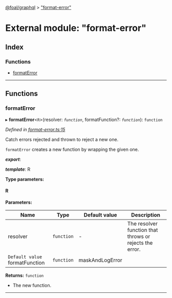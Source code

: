 [@foal/graphql](../README.md) > ["format-error"](../modules/_format_error_.md)

# External module: "format-error"

## Index

### Functions

* [formatError](_format_error_.md#formaterror)

---

## Functions

<a id="formaterror"></a>

###  formatError

▸ **formatError**<`R`>(resolver: *`function`*, formatFunction?: *`function`*): `function`

*Defined in [format-error.ts:15](https://github.com/FoalTS/foal/blob/538afb23/packages/graphql/src/format-error.ts#L15)*

Catch errors rejected and thrown to reject a new one.

`formatError` creates a new function by wrapping the given one.

*__export__*: 

*__template__*: R

**Type parameters:**

#### R 
**Parameters:**

| Name | Type | Default value | Description |
| ------ | ------ | ------ | ------ |
| resolver | `function` | - |  The resolver function that throws or rejects the error. |
| `Default value` formatFunction | `function` |  maskAndLogError |

**Returns:** `function`
- The new function.

___

